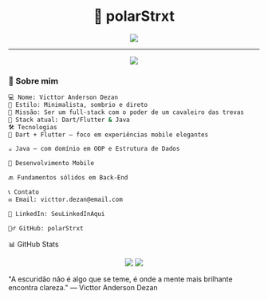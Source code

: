 <h1 align="center">🦇 polarStrxt</h1>

<p align="center">
  <img src="https://readme-typing-svg.herokuapp.com?font=Fira+Code&size=22&pause=1000&color=888888&center=true&vCenter=true&width=450&lines=Full-stack+in+progress...;Code+like+Batman+%F0%9F%8E%AF" />
</p>

---

<div align="center">
  <img src="https://capsule-render.vercel.app/api?type=waving&height=120&text=Bem-vindo(a)&fontAlign=38&fontColor=AAAAAA&color=0:0d0d0d,100:1a1a1a" />
</div>

### 🧠 Sobre mim

```bash
💻 Nome: Victtor Anderson Dezan
🌌 Estilo: Minimalista, sombrio e direto
🦾 Missão: Ser um full-stack com o poder de um cavaleiro das trevas
🚀 Stack atual: Dart/Flutter & Java
🛠️ Tecnologias
💙 Dart + Flutter — foco em experiências mobile elegantes

☕ Java — com domínio em OOP e Estrutura de Dados

📱 Desenvolvimento Mobile

🔙 Fundamentos sólidos em Back-End

📞 Contato
✉️ Email: victtor.dezan@email.com

💼 LinkedIn: SeuLinkedInAqui

🧛‍♂️ GitHub: polarStrxt
```
📊 GitHub Stats
<p align="center"> <img src="https://github-readme-stats.vercel.app/api?username=polarStrxt&show_icons=true&theme=tokyonight&hide_border=true" /> <img src="https://github-readme-streak-stats.herokuapp.com/?user=polarStrxt&theme=tokyonight&hide_border=true" /> </p>
"A escuridão não é algo que se teme, é onde a mente mais brilhante encontra clareza."
— Victtor Anderson Dezan
